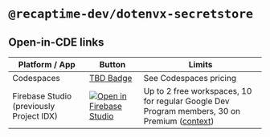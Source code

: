 # `@recaptime-dev/dotenvx-secretstore`

## Open-in-CDE links

| Platform / App | Button | Limits |
| --- | --- | --- |
| Codespaces | [TBD Badge][ghcs-new] | See Codespaces pricing |
| Firebase Studio (previously Project IDX) | [![Open in Firebase Studio](https://cdn.firebasestudio.dev/btn/open_blue_32.svg)][fbs-open] | Up to 2 free workspaces, 10 for regular Google Dev Program members, 30 on Premium ([context][fbs-quota])|

[ghcs-new]: https://codespaces.new/recaptime-dev/dotenvx-secretstore
[ghcs-pricing]: tbd
[fbs-open]: https://studio.firebase.google.com/import?url=https%3A%2F%2Fgithub.com%2Frecaptime-dev%2Fdotenvx-secretstore
[fbs-quota]: https://firebase.google.com/docs/studio#pricing
